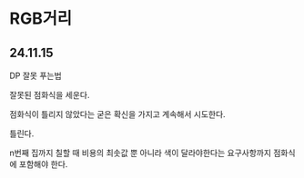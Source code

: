 # RGB거리

## 24.11.15

DP 잘못 푸는법

잘못된 점화식을 세운다.

점화식이 틀리지 않았다는 굳은 확신을 가지고 계속해서 시도한다.

틀린다.

n번째 집까지 칠할 때 비용의 최솟값 뿐 아니라 색이 달라야한다는 요구사항까지 점화식에 포함해야 한다.

